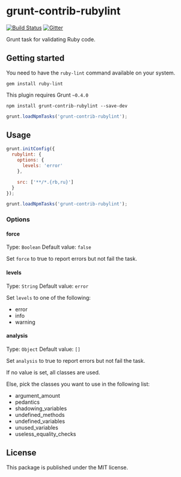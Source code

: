 # grunt-contrib-rubylint

[![Build Status](https://travis-ci.org/valeriansaliou/grunt-contrib-rubylint.svg?branch=master)](https://travis-ci.org/valeriansaliou/grunt-contrib-rubylint) [![Gitter](https://badges.gitter.im/Join%20Chat.svg)](https://gitter.im/valeriansaliou/grunt-contrib-rubylint?utm_source=badge&utm_medium=badge&utm_campaign=pr-badge&utm_content=badge)

Grunt task for validating Ruby code.

## Getting started

You need to have the `ruby-lint` command available on your system.

```
gem install ruby-lint
```

This plugin requires Grunt `~0.4.0`

```
npm install grunt-contrib-rubylint --save-dev
```

```javascript
grunt.loadNpmTasks('grunt-contrib-rubylint');
```

## Usage

```javascript
grunt.initConfig({
  rubylint: {
    options: {
      levels: 'error'
    },

    src: ['**/*.{rb,ru}']
  }
});

grunt.loadNpmTasks('grunt-contrib-rubylint');
```

### Options

#### force

Type: `Boolean` Default value: `false`

Set `force` to true to report errors but not fail the task.

#### levels

Type: `String` Default value: `error`

Set `levels` to one of the following:

 * error
 * info
 * warning

#### analysis

Type: `Object` Default value: `[]`

Set `analysis` to true to report errors but not fail the task.

If no value is set, all classes are used.

Else, pick the classes you want to use in the following list:

 * argument_amount
 * pedantics
 * shadowing_variables
 * undefined_methods
 * undefined_variables
 * unused_variables
 * useless_equality_checks


## License

This package is published under the MIT license.
